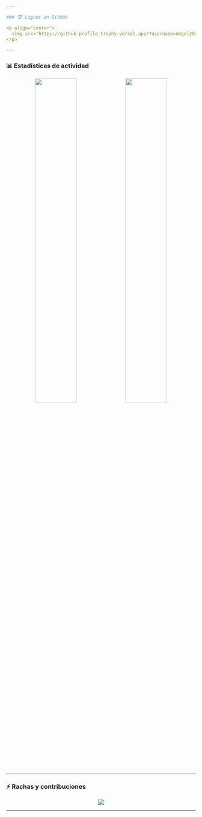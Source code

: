 ```yaml
---

### 🏆 Logros en GitHub

<p align="center">
  <img src="https://github-profile-trophy.vercel.app/?username=Angel252000&theme=onedark&column=4&margin-w=15&margin-h=15" />
</p>

---
```


### 📊 Estadísticas de actividad

<div align="center">

  <img src="https://github-readme-stats.vercel.app/api?username=Angel252000&show_icons=true&theme=radical&hide=issues" width="47%" />
  <img src="https://github-readme-stats.vercel.app/api/top-langs/?username=Angel252000&layout=compact&theme=radical" width="47%" />

</div>

---

### ⚡ Rachas y contribuciones

<p align="center">
  <img src="https://github-readme-streak-stats.herokuapp.com?user=Angel252000&theme=radical&fire=DD2727&ring=00FF00&currStreakLabel=FFFFFF" />
</p>

---

